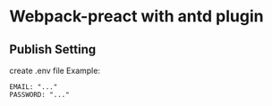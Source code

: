 # Webpack-preact with antd plugin

## Publish Setting
create .env file
Example:
```azure
EMAIL: "..."
PASSWORD: "..."
```

